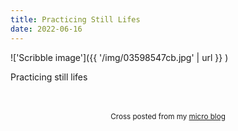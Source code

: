 ```yaml
---
title: Practicing Still Lifes
date: 2022-06-16
---
```

!['Scribble image']({{ '/img/03598547cb.jpg' | url }} )
<br>
<p>Practicing still lifes</p>

<br>
<br>
<center><small>Cross posted from my <a href='http://micro.blog/joshnicholas'>micro blog</a></small></center>
<br>
    